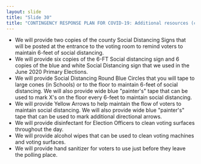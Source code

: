 ```yaml
---
layout: slide
title: "Slide 30"
title: "CONTINGENCY RESPONSE PLAN FOR COVID-19: Additional resources (continued)"
---
```


- We will provide two copies of the county Social Distancing Signs that will be posted at the entrance to the voting room to remind voters to maintain 6-feet of social distancing.
- We will provide six copies of the 6-FT Social distancing sign and 6 copies of the blue and white Social Distancing sign that we used in the June 2020 Primary Elections.
- We will provide Social Distancing Round Blue Circles that you will tape to large cones (in Schools) or to the floor to maintain 6-feet of social distancing. We will also provide wide blue "painter's" tape that can be used to mark X's on the floor every 6-feet to maintain social distancing.
- We will provide Yellow Arrows to help maintain the flow of voters to maintain social distancing. We will also provide wide blue "painter's" tape that can be used to mark additional directional arrows.
- We will provide disinfectant for Election Officers to clean voting surfaces throughout the day.
- We will provide alcohol wipes that can be used to clean voting machines and voting surfaces.
- We will provide hand sanitizer for voters to use just before they leave the polling place.

